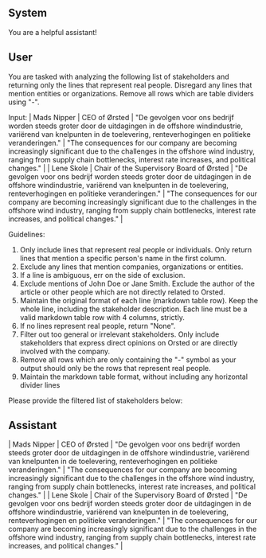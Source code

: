 ## System

You are a helpful assistant!

## User


You are tasked with analyzing the following list of stakeholders and returning only the lines that represent real people. Disregard any lines that mention entities or organizations. Remove all rows which are table dividers using "-".

Input:
| Mads Nipper | CEO of Ørsted | "De gevolgen voor ons bedrijf worden steeds groter door de uitdagingen in de offshore windindustrie, variërend van knelpunten in de toelevering, renteverhogingen en politieke veranderingen." | "The consequences for our company are becoming increasingly significant due to the challenges in the offshore wind industry, ranging from supply chain bottlenecks, interest rate increases, and political changes." |
| Lene Skole | Chair of the Supervisory Board of Ørsted | "De gevolgen voor ons bedrijf worden steeds groter door de uitdagingen in de offshore windindustrie, variërend van knelpunten in de toelevering, renteverhogingen en politieke veranderingen." | "The consequences for our company are becoming increasingly significant due to the challenges in the offshore wind industry, ranging from supply chain bottlenecks, interest rate increases, and political changes." |

Guidelines:
1. Only include lines that represent real people or individuals. Only return lines that mention a specific person's name in the first column.
2. Exclude any lines that mention companies, organizations or entities.
3. If a line is ambiguous, err on the side of exclusion.
4. Exclude mentions of John Doe or Jane Smith. Exclude the author of the article or other people which are not directly related to Orsted.
5. Maintain the original format of each line (markdown table row). Keep the whole line, including the stakeholder description. Each line must be a valid markdown table row with 4 columns, strictly.
6. If no lines represent real people, return "None".
7. Filter out too general or irrelevant stakeholders. Only include stakeholders that express direct opinions on Orsted or are directly involved with the company.
8. Remove all rows which are only containing the "-" symbol as your output should only be the rows that represent real people.
9. Maintain the markdown table format, without including any horizontal divider lines

Please provide the filtered list of stakeholders below:
        

## Assistant

| Mads Nipper | CEO of Ørsted | "De gevolgen voor ons bedrijf worden steeds groter door de uitdagingen in de offshore windindustrie, variërend van knelpunten in de toelevering, renteverhogingen en politieke veranderingen." | "The consequences for our company are becoming increasingly significant due to the challenges in the offshore wind industry, ranging from supply chain bottlenecks, interest rate increases, and political changes." |
| Lene Skole | Chair of the Supervisory Board of Ørsted | "De gevolgen voor ons bedrijf worden steeds groter door de uitdagingen in de offshore windindustrie, variërend van knelpunten in de toelevering, renteverhogingen en politieke veranderingen." | "The consequences for our company are becoming increasingly significant due to the challenges in the offshore wind industry, ranging from supply chain bottlenecks, interest rate increases, and political changes." |

